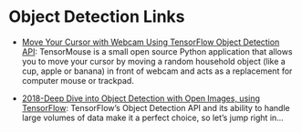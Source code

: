 # Object Detection Links

- [Move Your Cursor with Webcam Using TensorFlow Object Detection API](https://medium.com/towards-data-science/move-cursor-with-tensorflow-3727ed5e2795): TensorMouse is a small open source Python application that allows you to move your cursor by moving a random household object (like a cup, apple or banana) in front of webcam and acts as a replacement for computer mouse or trackpad.

- [2018-Deep Dive into Object Detection with Open Images, using TensorFlow](https://blog.algorithmia.com/deep-dive-into-object-detection-with-open-images-using-tensorflow/): TensorFlow’s Object Detection API and its ability to handle large volumes of data make it a perfect choice, so let’s jump right in…